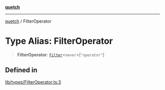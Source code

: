 [**quetch**](../README.md)

***

[quetch](../README.md) / FilterOperator

# Type Alias: FilterOperator

> **FilterOperator**: [`Filter`](Filter.md)\<`never`\>\[`"operator"`\]

## Defined in

[lib/types/FilterOperator.ts:3](https://github.com/nevoland/quetch/blob/74684cd5cd1bd7a08980d4ce305ecc4be0c3e8b8/lib/types/FilterOperator.ts#L3)
